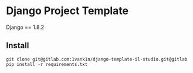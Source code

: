 # Django Project Template

Django == 1.8.2

## Install

	git clone git@gitlab.com:1vank1n/django-template-il-studio.git@gitlab
	pip install -r requirements.txt
